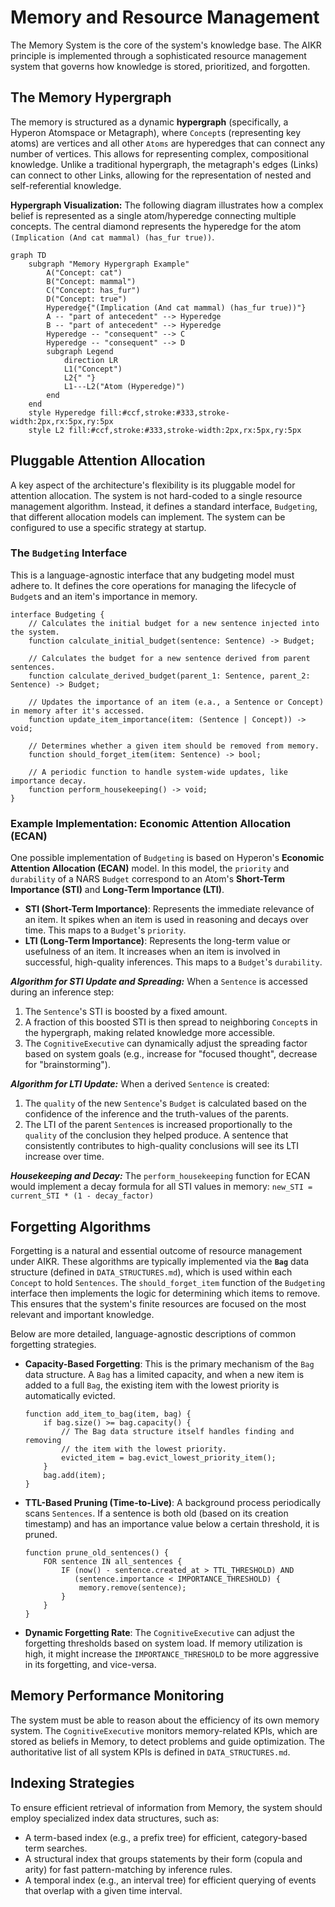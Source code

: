 # Memory and Resource Management

The Memory System is the core of the system's knowledge base. The AIKR principle is implemented through a sophisticated resource management system that governs how knowledge is stored, prioritized, and forgotten.

## The Memory Hypergraph

The memory is structured as a dynamic **hypergraph** (specifically, a Hyperon Atomspace or Metagraph), where `Concept`s (representing key atoms) are vertices and all other `Atoms` are hyperedges that can connect any number of vertices. This allows for representing complex, compositional knowledge. Unlike a traditional hypergraph, the metagraph's edges (Links) can connect to other Links, allowing for the representation of nested and self-referential knowledge.

**Hypergraph Visualization:**
The following diagram illustrates how a complex belief is represented as a single atom/hyperedge connecting multiple concepts. The central diamond represents the hyperedge for the atom `(Implication (And cat mammal) (has_fur true))`.

```mermaid
graph TD
    subgraph "Memory Hypergraph Example"
        A("Concept: cat")
        B("Concept: mammal")
        C("Concept: has_fur")
        D("Concept: true")
        Hyperedge{"(Implication (And cat mammal) (has_fur true))"}
        A -- "part of antecedent" --> Hyperedge
        B -- "part of antecedent" --> Hyperedge
        Hyperedge -- "consequent" --> C
        Hyperedge -- "consequent" --> D
        subgraph Legend
            direction LR
            L1("Concept")
            L2{" "}
            L1---L2("Atom (Hyperedge)")
        end
    end
    style Hyperedge fill:#ccf,stroke:#333,stroke-width:2px,rx:5px,ry:5px
    style L2 fill:#ccf,stroke:#333,stroke-width:2px,rx:5px,ry:5px
```

## Pluggable Attention Allocation

A key aspect of the architecture's flexibility is its pluggable model for attention allocation. The system is not hard-coded to a single resource management algorithm. Instead, it defines a standard interface, `Budgeting`, that different allocation models can implement. The system can be configured to use a specific strategy at startup.

### The `Budgeting` Interface
This is a language-agnostic interface that any budgeting model must adhere to. It defines the core operations for managing the lifecycle of `Budget`s and an item's importance in memory.

```
interface Budgeting {
    // Calculates the initial budget for a new sentence injected into the system.
    function calculate_initial_budget(sentence: Sentence) -> Budget;

    // Calculates the budget for a new sentence derived from parent sentences.
    function calculate_derived_budget(parent_1: Sentence, parent_2: Sentence) -> Budget;

    // Updates the importance of an item (e.a., a Sentence or Concept) in memory after it's accessed.
    function update_item_importance(item: (Sentence | Concept)) -> void;

    // Determines whether a given item should be removed from memory.
    function should_forget_item(item: Sentence) -> bool;

    // A periodic function to handle system-wide updates, like importance decay.
    function perform_housekeeping() -> void;
}
```

### Example Implementation: Economic Attention Allocation (ECAN)

One possible implementation of `Budgeting` is based on Hyperon's **Economic Attention Allocation (ECAN)** model. In this model, the `priority` and `durability` of a NARS `Budget` correspond to an Atom's **Short-Term Importance (STI)** and **Long-Term Importance (LTI)**.

-   **STI (Short-Term Importance)**: Represents the immediate relevance of an item. It spikes when an item is used in reasoning and decays over time. This maps to a `Budget`'s `priority`.
-   **LTI (Long-Term Importance)**: Represents the long-term value or usefulness of an item. It increases when an item is involved in successful, high-quality inferences. This maps to a `Budget`'s `durability`.

***Algorithm for STI Update and Spreading:***
When a `Sentence` is accessed during an inference step:
1.  The `Sentence`'s STI is boosted by a fixed amount.
2.  A fraction of this boosted STI is then spread to neighboring `Concept`s in the hypergraph, making related knowledge more accessible.
3.  The `CognitiveExecutive` can dynamically adjust the spreading factor based on system goals (e.g., increase for "focused thought", decrease for "brainstorming").

***Algorithm for LTI Update:***
When a derived `Sentence` is created:
1.  The `quality` of the new `Sentence`'s `Budget` is calculated based on the confidence of the inference and the truth-values of the parents.
2.  The LTI of the parent `Sentence`s is increased proportionally to the `quality` of the conclusion they helped produce. A sentence that consistently contributes to high-quality conclusions will see its LTI increase over time.

***Housekeeping and Decay:***
The `perform_housekeeping` function for ECAN would implement a decay formula for all STI values in memory:
`new_STI = current_STI * (1 - decay_factor)`

## Forgetting Algorithms

Forgetting is a natural and essential outcome of resource management under AIKR. These algorithms are typically implemented via the **`Bag`** data structure (defined in `DATA_STRUCTURES.md`), which is used within each `Concept` to hold `Sentences`. The `should_forget_item` function of the `Budgeting` interface then implements the logic for determining which items to remove. This ensures that the system's finite resources are focused on the most relevant and important knowledge.

Below are more detailed, language-agnostic descriptions of common forgetting strategies.

-   **Capacity-Based Forgetting**: This is the primary mechanism of the `Bag` data structure. A `Bag` has a limited capacity, and when a new item is added to a full `Bag`, the existing item with the lowest priority is automatically evicted.
    ```pseudo
    function add_item_to_bag(item, bag) {
        if bag.size() >= bag.capacity() {
            // The Bag data structure itself handles finding and removing
            // the item with the lowest priority.
            evicted_item = bag.evict_lowest_priority_item();
        }
        bag.add(item);
    }
    ```
-   **TTL-Based Pruning (Time-to-Live)**: A background process periodically scans `Sentences`. If a sentence is both old (based on its creation timestamp) and has an importance value below a certain threshold, it is pruned.
    ```pseudo
    function prune_old_sentences() {
        FOR sentence IN all_sentences {
            IF (now() - sentence.created_at > TTL_THRESHOLD) AND
               (sentence.importance < IMPORTANCE_THRESHOLD) {
                memory.remove(sentence);
            }
        }
    }
    ```
-   **Dynamic Forgetting Rate**: The `CognitiveExecutive` can adjust the forgetting thresholds based on system load. If memory utilization is high, it might increase the `IMPORTANCE_THRESHOLD` to be more aggressive in its forgetting, and vice-versa.

## Memory Performance Monitoring

The system must be able to reason about the efficiency of its own memory system. The `CognitiveExecutive` monitors memory-related KPIs, which are stored as beliefs in Memory, to detect problems and guide optimization. The authoritative list of all system KPIs is defined in `DATA_STRUCTURES.md`.


## Indexing Strategies

To ensure efficient retrieval of information from Memory, the system should employ specialized index data structures, such as:

-   A term-based index (e.g., a prefix tree) for efficient, category-based term searches.
-   A structural index that groups statements by their form (copula and arity) for fast pattern-matching by inference rules.
-   A temporal index (e.g., an interval tree) for efficient querying of events that overlap with a given time interval.
